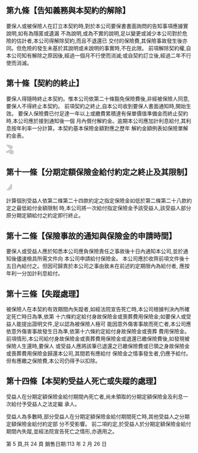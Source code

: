 
## 第九條【告知義務與本契約的解除】

要保人或被保險人在訂立本契約時,對於本公司要保書書面詢問的告知事項應據實說明,如有為隱匿或遺漏 不為說明,或為不實的說明,足以變更或減少本公司對於危險的估計者,本公司得解除契約,而且不退還已 交付的保險費,其保險事故發生後亦同。但危險的發生未基於其說明或未說明的事實時,不在此限。 前項解除契約權,自本公司知有解除之原因後,經過一個月不行使而消滅;或自契約訂立後,經過二年不行 使而消滅。

## 第十條【契約的終止】

要保人得隨時終止本契約。惟本公司依第二十條豁免保險費後,非經被保險人同意,要保人不得終止本契約。 前項契約之終止,自本公司收到要保人書面通知時,開始生效。 要保人保險費已付足達一年以上或繳費累積達有保單價值準備金而終止契約時,本公司應於接到通知後一個 月內償付解約金。逾期本公司應加計利息給付,其利息按年利率一分計算。本契約基本保險金額對應之歷年 解約金額例表如保險單解約金表。

![0_image_0.png](0_image_0.png)

## 第十一條【分期定額保險金給付約定之終止及其限制】

![0_Image_1.Png](0_Image_1.Png)

計算個別受益人依第二條第二十四款約定之指定保險金如低於第二條第二十八款約定之最低給付金額限制 時,本公司將一次給付指定保險金予該受益人,該受益人部分原分期定額給付之約定即行終止。

## 第十二條【保險事故的通知與保險金的申請時間】

要保人或受益人應於知悉本公司應負保險責任之事故後十日內通知本公司,並於通知後儘速檢具所需文件向 本公司申請給付保險金。 本公司應於收齊前項文件後十五日內給付之。但因可歸責於本公司之事由致未在前述約定期限內為給付者, 應按年利一分加計利息給付。

## 第十三條【失蹤處理】

被保險人在本契約有效期間內失蹤者,如經法院宣告死亡時,本公司根據判決內所確定死亡時日為準,依第 十六條約定給付身故保險金或喪葬費用保險金;如要保人或受益人能提出證明文件,足以認為被保險人極可 能因意外傷害事故而死亡者,本公司應依意外傷害事故發生日為準,依第十六條約定給付身故保險金或喪葬 費用保險金。 前項情形,本公司給付身故保險金或喪葬費用保險金或退還已繳保險費後,如發現被保險人生還時,要保人 或受益人應將該筆已退還之已繳保險費或已領之身故保險金或喪葬費用保險金歸還本公司,其間若有應給付 保險金之情事發生者,仍應予給付。但有應繳之保險費,本公司仍得予以扣除。

## 第十四條【本契約受益人死亡或失蹤的處理】

受益人在分期定額保險金給付期間內死亡者,尚未領取的分期定額保險金及利息一次給付予受益人之法定繼 承人。

受益人為多數時,部分受益人在分期定額保險金給付期間死亡時,其他受益人之分期定額保險金給付約定部 分不受影響。 前二項約定,於受益人於分期定額保險金給付期間內失蹤,並經法院宣告死亡之情形,亦適用之。

第 5 頁,共 24 頁 銷售日期:113 年 2 月 26 日